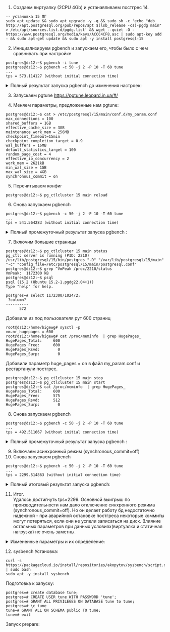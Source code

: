 1. Создаем виртуалку (2CPU 4Gb) и устанавливаем постгрес 14.   
```
-- установка 15 ПГ
sudo apt update && sudo apt upgrade -y -q && sudo sh -c 'echo "deb http://apt.postgresql.org/pub/repos/apt $(lsb_release -cs)-pgdg main" > /etc/apt/sources.list.d/pgdg.list' && wget --quiet -O - https://www.postgresql.org/media/keys/ACCC4CF8.asc | sudo apt-key add - && sudo apt-get update && sudo apt -y install postgresql-15
```

2. Инициализируем pgbench и запускаем его, чтобы было с чем сравнивать при настройке
```
postgres@dz12:~$ pgbench -i tune  
postgres@dz12:~$ pgbench -c 50 -j 2 -P 10 -T 60 tune  
...
tps = 573.114127 (without initial connection time)  
```  
<details>
<summary>Полный результат запуска pgbench до изменения настроек: </summary>  
  
pgbench (15.2 (Ubuntu 15.2-1.pgdg22.04+1))  
starting vacuum...end.  
progress: 10.0 s, 476.8 tps, lat 102.722 ms stddev 119.512, 0 failed  
progress: 20.0 s, 582.2 tps, lat 86.712 ms stddev 96.738, 0 failed  
progress: 30.0 s, 661.8 tps, lat 75.303 ms stddev 69.026, 0 failed  
progress: 40.0 s, 583.8 tps, lat 85.287 ms stddev 85.399, 0 failed  
progress: 50.0 s, 507.1 tps, lat 98.089 ms stddev 100.989, 0 failed  
progress: 60.0 s, 626.0 tps, lat 80.594 ms stddev 94.691, 0 failed  
transaction type: <builtin: TPC-B (sort of)>  
scaling factor: 1  
query mode: simple  
number of clients: 50  
number of threads: 2  
maximum number of tries: 1  
duration: 60 s  
number of transactions actually processed: 34427  
number of failed transactions: 0 (0.000%)  
latency average = 87.124 ms  
latency stddev = 94.567 ms  
initial connection time = 61.261 ms  
tps = 573.114127 (without initial connection time)  
</details>

3. Запускаем pgtune 
https://pgtune.leopard.in.ua/#/

4. Меняем параметры, предложенные нам pgtune:  
```
postgres@dz12:~$ cat > /etc/postgresql/15/main/conf.d/my_param.conf
max_connections = 100         
shared_buffers = 1GB
effective_cache_size = 3GB
maintenance_work_mem = 256MB
checkpoint_timeout=15min  
checkpoint_completion_target = 0.9
wal_buffers = 16MB
default_statistics_target = 100
random_page_cost = 4
effective_io_concurrency = 2
work_mem = 2621kB
min_wal_size = 1GB
max_wal_size = 4GB
synchronous_commit = on
```  
5. Перечитываем конфиг  
```
postgres@dz12:~$ pg_ctlcluster 15 main reload
```
6. Снова запускаем pgbench
```
postgres@dz12:~$ pgbench -c 50 -j 2 -P 10 -T 60 tune  
...
tps = 541.564283 (without initial connection time)    
```  

<details>
<summary>Полный промежуточный результат запуска pgbench : </summary>      

pgbench (15.2 (Ubuntu 15.2-1.pgdg22.04+1))  
starting vacuum...end.  
progress: 10.0 s, 442.1 tps, lat 111.158 ms stddev 117.314, 0 failed  
progress: 20.0 s, 603.1 tps, lat 83.191 ms stddev 84.345, 0 failed  
progress: 30.0 s, 497.2 tps, lat 98.266 ms stddev 103.417, 0 failed  
progress: 40.0 s, 567.9 tps, lat 90.144 ms stddev 110.658, 0 failed  
progress: 50.0 s, 644.1 tps, lat 77.306 ms stddev 71.212, 0 failed  
progress: 60.0 s, 504.3 tps, lat 97.274 ms stddev 112.105, 0 failed  
transaction type: <builtin: TPC-B (sort of)>  
scaling factor: 1  
query mode: simple  
number of clients: 50  
number of threads: 2  
maximum number of tries: 1  
duration: 60 s  
number of transactions actually processed: 32637  
number of failed transactions: 0 (0.000%)  
latency average = 92.066 ms  
latency stddev = 101.452 ms  
initial connection time = 66.741 ms  
tps = 541.564283 (without initial connection time)  
</details>  
  
7. Включим большие страницы
```
postgres@dz12:~$ pg_ctlcluster 15 main status
pg_ctl: server is running (PID: 2210)
/usr/lib/postgresql/15/bin/postgres "-D" "/var/lib/postgresql/15/main" "-c" "config_file=/etc/postgresql/15/main/postgresql.conf"
postgres@dz12:~$ grep ^VmPeak /proc/2210/status
VmPeak:	 1172300 kB
postgres@dz12:~$ psql
psql (15.2 (Ubuntu 15.2-1.pgdg22.04+1))
Type "help" for help.

postgres=# select 1172300/1024/2;
 ?column? 
----------
      572
```
Добавили из под пользователя рут 600 страниц
```
root@dz12:/home/bigewg# sysctl -p
vm.nr_hugepages = 600
root@dz12:/home/bigewg# cat /proc/meminfo  | grep HugePages_
HugePages_Total:     600
HugePages_Free:      600
HugePages_Rsvd:        0
HugePages_Surp:        0
```
Добавили параметр  huge_pages = on в файл my_param.conf и рестартанули постгрес.
```
postgres@dz12:~$ pg_ctlcluster 15 main stop
postgres@dz12:~$ pg_ctlcluster 15 main start
postgres@dz12:~$ cat /proc/meminfo  | grep HugePages_
HugePages_Total:     600
HugePages_Free:      575
HugePages_Rsvd:      512
HugePages_Surp:        0
```  
  
8. Снова запускаем pgbench
```
postgres@dz12:~$ pgbench -c 50 -j 2 -P 10 -T 60 tune  
...
tps = 492.511667 (without initial connection time)    
```  

<details>
<summary>Полный промежуточный результат запуска pgbench : </summary>      

pgbench (15.2 (Ubuntu 15.2-1.pgdg22.04+1))  
starting vacuum...end.  
progress: 10.0 s, 566.5 tps, lat 86.878 ms stddev 82.121, 0 failed  
progress: 20.0 s, 447.6 tps, lat 111.409 ms stddev 111.726, 0 failed  
progress: 30.0 s, 452.4 tps, lat 111.191 ms stddev 143.647, 0 failed  
progress: 40.0 s, 423.8 tps, lat 117.813 ms stddev 128.037, 0 failed  
progress: 50.0 s, 557.0 tps, lat 89.721 ms stddev 98.695, 0 failed  
progress: 60.0 s, 509.4 tps, lat 98.234 ms stddev 104.496, 0 failed 
transaction type: <builtin: TPC-B (sort of)>  
scaling factor: 1  
query mode: simple  
number of clients: 50  
number of threads: 2  
maximum number of tries: 1  
duration: 60 s  
number of transactions actually processed: 29617  
number of failed transactions: 0 (0.000%)  
latency average = 101.325 ms  
latency stddev = 111.995 ms  
initial connection time = 58.648 ms  
tps = 492.511667 (without initial connection time)  
</details>  
  
9. Включаем асинхронный режим (synchronous_commit=off) 
10. Снова запускаем pgbench
```
postgres@dz12:~$ pgbench -c 50 -j 2 -P 10 -T 60 tune
...
tps = 2299.514863 (without initial connection time)
```  
<details>
<summary>Полный итоговый результат запуска pgbench: </summary>    
  
pgbench (15.2 (Ubuntu 15.2-1.pgdg22.04+1))  
starting vacuum...end.  
progress: 10.0 s, 2289.4 tps, lat 21.566 ms stddev 19.693, 0 failed  
progress: 20.0 s, 2318.7 tps, lat 21.488 ms stddev 18.765, 0 failed  
progress: 30.0 s, 2311.5 tps, lat 21.572 ms stddev 19.417, 0 failed  
progress: 40.0 s, 2323.6 tps, lat 21.442 ms stddev 18.338, 0 failed  
progress: 50.0 s, 2293.6 tps, lat 21.698 ms stddev 19.473, 0 failed  
progress: 60.0 s, 2264.2 tps, lat 22.013 ms stddev 19.217, 0 failed  
transaction type: <builtin: TPC-B (sort of)>  
scaling factor: 1  
query mode: simple  
number of clients: 50  
number of threads: 2  
maximum number of tries: 1  
duration: 60 s  
number of transactions actually processed: 138059  
number of failed transactions: 0 (0.000%)  
latency average = 21.648 ms  
latency stddev = 19.194 ms  
initial connection time = 66.702 ms  
tps = 2299.514863 (without initial connection time)  

</details>  

11. Итог.  
Удалось достигнуть tps=2299. Основной выигрыш по производительности нам дало отключение синхронного режима (synchronous_commit=off). Но он делает работу бд недостаточно надежной - при аварийной остановке постгреса некоторые коммиты могут потеряться, если они не успели записаться на диск. Влияние остальных параметров при данных условиях(виртуалка и статичная нагрузка) не очень заметны.
<details>
<summary>Измененные параметры и их определение:</summary>   
  
```  
max_connections = 100  
  Максимальное колическво сессий(подключений) к БД.  
shared_buffers = 1GB  
  Размер общего кеша данных.  
effective_cache_size = 3GB  
  Подсказка для планировщика - сколько памяти можно потратить на выполнение плана.  
maintenance_work_mem = 256MB  
  Память для сессий, совершающих работу типа построения индексов, вакуума и тп.  
checkpoint_timeout=15min  
  Максимальное кол-во времени между 2-мя контрольными точками.  
checkpoint_completion_target = 0.9  
  Целевое время от checkpoint_timeout, за которое ожидается завершение контрольной точки.   
wal_buffers = 16MB  
  Размер памяти, который будет использоваться для буферизации данных журналирования, еще не сброшенных на диск.  
default_statistics_target = 100  
   Определяет размер части таблицы, которая будет анализироваться для получения статистики.  
random_page_cost = 4  
effective_io_concurrency = 2  
work_mem = 2621kB 
  Размер памяти сессии, который используется для сортировок и построения хештаблиц.  
min_wal_size = 1GB  
  "Зарезервированное" место под wal. Пока WAL занимает на диске меньше этого объёма, старые файлы WAL в контрольных точках всегда перерабатываются, а не удаляются.  
max_wal_size = 4GB  
  Максимальный размер, до которого может выраст WAL-журнал при выполнении автоматическтх контрольных точек.  
synchronous_commit = off  
  Режим записи данных закомиченных транзакций на диск, при котором допустимо не дожидаться окончания записи на диск. Небезопасен.  
```
</details>
  
12. sysbench
  Установка:
  ```
  curl -s https://packagecloud.io/install/repositories/akopytov/sysbench/script.deb.sh | sudo bash
  sudo apt -y install sysbench
  ```
  Подготовка к запуску:  
  ```
postgres=# create database tune;
postgres=# CREATE USER tune WITH PASSWORD 'tune';
postgres=# GRANT ALL PRIVILEGES ON DATABASE tune to tune;
postgres=# \c tune
tune=# GRANT ALL ON SCHEMA public TO tune;
tune=# exit
  ```
  Запуск prepare:
  ```

  ```
